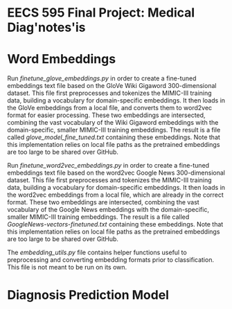 # EECS 595 Final Project: Medical Diag'notes'is

# Word Embeddings

Run _finetune_glove_embeddings.py_ in order to create a fine-tuned embeddings text file based on the GloVe Wiki Gigaword 300-dimensional dataset. This file first preprocesses and tokenizes the MIMIC-III training data,
building a vocabulary for domain-specific embeddings. It then loads in the GloVe embeddings from a local file, and converts them to word2vec format for easier processing. These two embeddings are intersected, combining
the vast vocabulary of the Wiki Gigaword embeddings with the domain-specific, smaller MIMIC-III training embeddings. The result is a file called _glove_model_fine_tuned.txt_ containing these embeddings. Note that this 
implementation relies on local file paths as the pretrained embeddings are too large to be shared over GitHub. 

Run _finetune_word2vec_embeddings.py_ in order to create a fine-tuned embeddings text file based on the word2vec Google News 300-dimensional dataset. This file first preprocesses and tokenizes the MIMIC-III training data,
building a vocabulary for domain-specific embeddings. It then loads in the word2vec embeddings from a local file, which are already in the correct format. These two embeddings are intersected, combining
the vast vocabulary of the Google News embeddings with the domain-specific, smaller MIMIC-III training embeddings. The result is a file called _GoogleNews-vectors-finetuned.txt_ containing these embeddings. Note that this 
implementation relies on local file paths as the pretrained embeddings are too large to be shared over GitHub. 

The _embedding_utils.py_ file contains helper functions useful to preprocessing and converting embedding formats prior to classification. This file is not meant to be run on its own.

# Diagnosis Prediction Model

